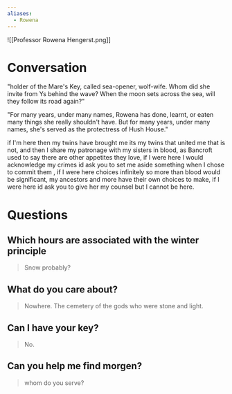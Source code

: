 ```yaml
---
aliases:
  - Rowena
---
```

![[Professor Rowena Hengerst.png]]

# Conversation

"holder of the Mare's Key, called sea-opener, wolf-wife. Whom did she invite from Ys behind the wave? When the moon sets across the sea, will they follow its road again?"

"For many years, under many names, Rowena has done, learnt, or eaten many things she really shouldn't have. But for many years, under many names, she's served as the protectress of Hush House."

if I'm here then my twins have brought me its my twins that united me that is not, and then I share my patronage with my sisters in blood, as Bancroft used to say there are other appetites they love, if I were here I would acknowledge my crimes id ask you to set me aside something when I chose to commit them , if I were here choices infinitely so more than blood would be significant, my ancestors and more have their own choices to make, if I were here id ask you to give her my counsel but I cannot be here.

# Questions
## Which hours are associated with the winter principle
>Snow probably?
## What do you care about?
>Nowhere. The cemetery of the gods who were stone and light. 

## Can I have your key?
>No.

## Can you help me find morgen?
>whom do you serve?